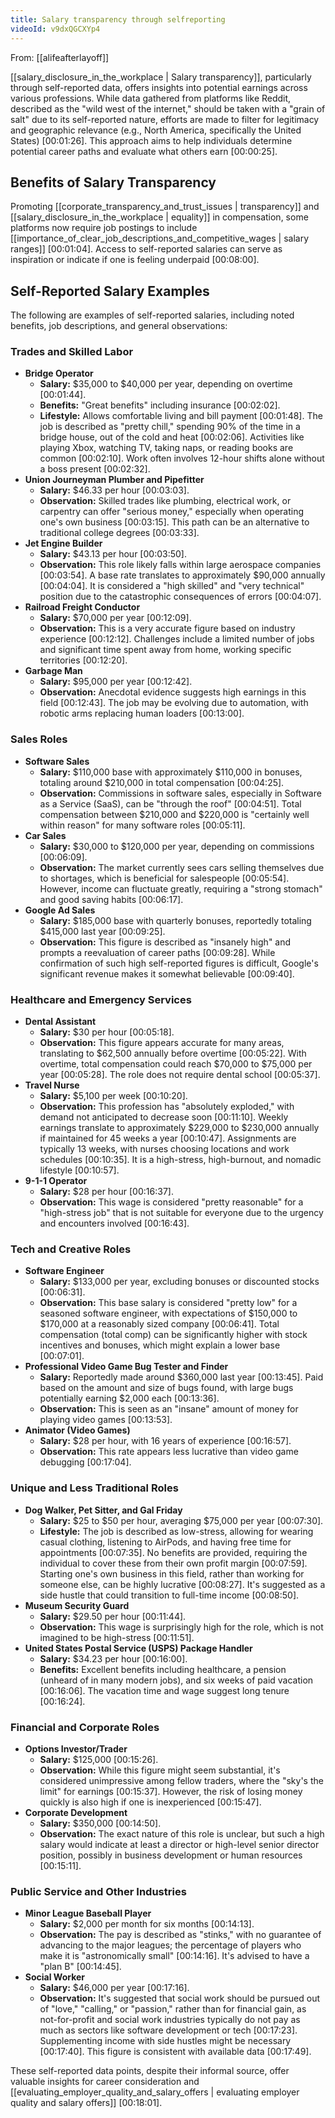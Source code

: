 ```yaml
---
title: Salary transparency through selfreporting
videoId: v9dxQGCXYp4
---
```


From: [[alifeafterlayoff]] <br/> 

[[salary_disclosure_in_the_workplace | Salary transparency]], particularly through self-reported data, offers insights into potential earnings across various professions. While data gathered from platforms like Reddit, described as the "wild west of the internet," should be taken with a "grain of salt" due to its self-reported nature, efforts are made to filter for legitimacy and geographic relevance (e.g., North America, specifically the United States) <a class="yt-timestamp" data-t="00:01:26">[00:01:26]</a>. This approach aims to help individuals determine potential career paths and evaluate what others earn <a class="yt-timestamp" data-t="00:00:25">[00:00:25]</a>.

## Benefits of Salary Transparency

Promoting [[corporate_transparency_and_trust_issues | transparency]] and [[salary_disclosure_in_the_workplace | equality]] in compensation, some platforms now require job postings to include [[importance_of_clear_job_descriptions_and_competitive_wages | salary ranges]] <a class="yt-timestamp" data-t="00:01:04">[00:01:04]</a>. Access to self-reported salaries can serve as inspiration or indicate if one is feeling underpaid <a class="yt-timestamp" data-t="00:08:00">[00:08:00]</a>.

## Self-Reported Salary Examples

The following are examples of self-reported salaries, including noted benefits, job descriptions, and general observations:

### Trades and Skilled Labor

*   **Bridge Operator**
    *   **Salary:** $35,000 to $40,000 per year, depending on overtime <a class="yt-timestamp" data-t="00:01:44">[00:01:44]</a>.
    *   **Benefits:** "Great benefits" including insurance <a class="yt-timestamp" data-t="00:02:02">[00:02:02]</a>.
    *   **Lifestyle:** Allows comfortable living and bill payment <a class="yt-timestamp" data-t="00:01:48">[00:01:48]</a>. The job is described as "pretty chill," spending 90% of the time in a bridge house, out of the cold and heat <a class="yt-timestamp" data-t="00:02:06">[00:02:06]</a>. Activities like playing Xbox, watching TV, taking naps, or reading books are common <a class="yt-timestamp" data-t="00:02:10">[00:02:10]</a>. Work often involves 12-hour shifts alone without a boss present <a class="yt-timestamp" data-t="00:02:32">[00:02:32]</a>.
*   **Union Journeyman Plumber and Pipefitter**
    *   **Salary:** $46.33 per hour <a class="yt-timestamp" data-t="00:03:03">[00:03:03]</a>.
    *   **Observation:** Skilled trades like plumbing, electrical work, or carpentry can offer "serious money," especially when operating one's own business <a class="yt-timestamp" data-t="00:03:15">[00:03:15]</a>. This path can be an alternative to traditional college degrees <a class="yt-timestamp" data-t="00:03:33">[00:03:33]</a>.
*   **Jet Engine Builder**
    *   **Salary:** $43.13 per hour <a class="yt-timestamp" data-t="00:03:50">[00:03:50]</a>.
    *   **Observation:** This role likely falls within large aerospace companies <a class="yt-timestamp" data-t="00:03:54">[00:03:54]</a>. A base rate translates to approximately $90,000 annually <a class="yt-timestamp" data-t="00:04:04">[00:04:04]</a>. It is considered a "high skilled" and "very technical" position due to the catastrophic consequences of errors <a class="yt-timestamp" data-t="00:04:07">[00:04:07]</a>.
*   **Railroad Freight Conductor**
    *   **Salary:** $70,000 per year <a class="yt-timestamp" data-t="00:12:09">[00:12:09]</a>.
    *   **Observation:** This is a very accurate figure based on industry experience <a class="yt-timestamp" data-t="00:12:12">[00:12:12]</a>. Challenges include a limited number of jobs and significant time spent away from home, working specific territories <a class="yt-timestamp" data-t="00:12:20">[00:12:20]</a>.
*   **Garbage Man**
    *   **Salary:** $95,000 per year <a class="yt-timestamp" data-t="00:12:42">[00:12:42]</a>.
    *   **Observation:** Anecdotal evidence suggests high earnings in this field <a class="yt-timestamp" data-t="00:12:43">[00:12:43]</a>. The job may be evolving due to automation, with robotic arms replacing human loaders <a class="yt-timestamp" data-t="00:13:00">[00:13:00]</a>.

### Sales Roles

*   **Software Sales**
    *   **Salary:** $110,000 base with approximately $110,000 in bonuses, totaling around $210,000 in total compensation <a class="yt-timestamp" data-t="00:04:25">[00:04:25]</a>.
    *   **Observation:** Commissions in software sales, especially in Software as a Service (SaaS), can be "through the roof" <a class="yt-timestamp" data-t="00:04:51">[00:04:51]</a>. Total compensation between $210,000 and $220,000 is "certainly well within reason" for many software roles <a class="yt-timestamp" data-t="00:05:11">[00:05:11]</a>.
*   **Car Sales**
    *   **Salary:** $30,000 to $120,000 per year, depending on commissions <a class="yt-timestamp" data-t="00:06:09">[00:06:09]</a>.
    *   **Observation:** The market currently sees cars selling themselves due to shortages, which is beneficial for salespeople <a class="yt-timestamp" data-t="00:05:54">[00:05:54]</a>. However, income can fluctuate greatly, requiring a "strong stomach" and good saving habits <a class="yt-timestamp" data-t="00:06:17">[00:06:17]</a>.
*   **Google Ad Sales**
    *   **Salary:** $185,000 base with quarterly bonuses, reportedly totaling $415,000 last year <a class="yt-timestamp" data-t="00:09:25">[00:09:25]</a>.
    *   **Observation:** This figure is described as "insanely high" and prompts a reevaluation of career paths <a class="yt-timestamp" data-t="00:09:28">[00:09:28]</a>. While confirmation of such high self-reported figures is difficult, Google's significant revenue makes it somewhat believable <a class="yt-timestamp" data-t="00:09:40">[00:09:40]</a>.

### Healthcare and Emergency Services

*   **Dental Assistant**
    *   **Salary:** $30 per hour <a class="yt-timestamp" data-t="00:05:18">[00:05:18]</a>.
    *   **Observation:** This figure appears accurate for many areas, translating to $62,500 annually before overtime <a class="yt-timestamp" data-t="00:05:22">[00:05:22]</a>. With overtime, total compensation could reach $70,000 to $75,000 per year <a class="yt-timestamp" data-t="00:05:28">[00:05:28]</a>. The role does not require dental school <a class="yt-timestamp" data-t="00:05:37">[00:05:37]</a>.
*   **Travel Nurse**
    *   **Salary:** $5,100 per week <a class="yt-timestamp" data-t="00:10:20">[00:10:20]</a>.
    *   **Observation:** This profession has "absolutely exploded," with demand not anticipated to decrease soon <a class="yt-timestamp" data-t="00:11:10">[00:11:10]</a>. Weekly earnings translate to approximately $229,000 to $230,000 annually if maintained for 45 weeks a year <a class="yt-timestamp" data-t="00:10:47">[00:10:47]</a>. Assignments are typically 13 weeks, with nurses choosing locations and work schedules <a class="yt-timestamp" data-t="00:10:35">[00:10:35]</a>. It is a high-stress, high-burnout, and nomadic lifestyle <a class="yt-timestamp" data-t="00:10:57">[00:10:57]</a>.
*   **9-1-1 Operator**
    *   **Salary:** $28 per hour <a class="yt-timestamp" data-t="00:16:37">[00:16:37]</a>.
    *   **Observation:** This wage is considered "pretty reasonable" for a "high-stress job" that is not suitable for everyone due to the urgency and encounters involved <a class="yt-timestamp" data-t="00:16:43">[00:16:43]</a>.

### Tech and Creative Roles

*   **Software Engineer**
    *   **Salary:** $133,000 per year, excluding bonuses or discounted stocks <a class="yt-timestamp" data-t="00:06:31">[00:06:31]</a>.
    *   **Observation:** This base salary is considered "pretty low" for a seasoned software engineer, with expectations of $150,000 to $170,000 at a reasonably sized company <a class="yt-timestamp" data-t="00:06:41">[00:06:41]</a>. Total compensation (total comp) can be significantly higher with stock incentives and bonuses, which might explain a lower base <a class="yt-timestamp" data-t="00:07:01">[00:07:01]</a>.
*   **Professional Video Game Bug Tester and Finder**
    *   **Salary:** Reportedly made around $360,000 last year <a class="yt-timestamp" data-t="00:13:45">[00:13:45]</a>. Paid based on the amount and size of bugs found, with large bugs potentially earning $2,000 each <a class="yt-timestamp" data-t="00:13:36">[00:13:36]</a>.
    *   **Observation:** This is seen as an "insane" amount of money for playing video games <a class="yt-timestamp" data-t="00:13:53">[00:13:53]</a>.
*   **Animator (Video Games)**
    *   **Salary:** $28 per hour, with 16 years of experience <a class="yt-timestamp" data-t="00:16:57">[00:16:57]</a>.
    *   **Observation:** This rate appears less lucrative than video game debugging <a class="yt-timestamp" data-t="00:17:04">[00:17:04]</a>.

### Unique and Less Traditional Roles

*   **Dog Walker, Pet Sitter, and Gal Friday**
    *   **Salary:** $25 to $50 per hour, averaging $75,000 per year <a class="yt-timestamp" data-t="00:07:30">[00:07:30]</a>.
    *   **Lifestyle:** The job is described as low-stress, allowing for wearing casual clothing, listening to AirPods, and having free time for appointments <a class="yt-timestamp" data-t="00:07:35">[00:07:35]</a>. No benefits are provided, requiring the individual to cover these from their own profit margin <a class="yt-timestamp" data-t="00:07:59">[00:07:59]</a>. Starting one's own business in this field, rather than working for someone else, can be highly lucrative <a class="yt-timestamp" data-t="00:08:27">[00:08:27]</a>. It's suggested as a side hustle that could transition to full-time income <a class="yt-timestamp" data-t="00:08:50">[00:08:50]</a>.
*   **Museum Security Guard**
    *   **Salary:** $29.50 per hour <a class="yt-timestamp" data-t="00:11:44">[00:11:44]</a>.
    *   **Observation:** This wage is surprisingly high for the role, which is not imagined to be high-stress <a class="yt-timestamp" data-t="00:11:51">[00:11:51]</a>.
*   **United States Postal Service (USPS) Package Handler**
    *   **Salary:** $34.23 per hour <a class="yt-timestamp" data-t="00:16:00">[00:16:00]</a>.
    *   **Benefits:** Excellent benefits including healthcare, a pension (unheard of in many modern jobs), and six weeks of paid vacation <a class="yt-timestamp" data-t="00:16:06">[00:16:06]</a>. The vacation time and wage suggest long tenure <a class="yt-timestamp" data-t="00:16:24">[00:16:24]</a>.

### Financial and Corporate Roles

*   **Options Investor/Trader**
    *   **Salary:** $125,000 <a class="yt-timestamp" data-t="00:15:26">[00:15:26]</a>.
    *   **Observation:** While this figure might seem substantial, it's considered unimpressive among fellow traders, where the "sky's the limit" for earnings <a class="yt-timestamp" data-t="00:15:37">[00:15:37]</a>. However, the risk of losing money quickly is also high if one is inexperienced <a class="yt-timestamp" data-t="00:15:47">[00:15:47]</a>.
*   **Corporate Development**
    *   **Salary:** $350,000 <a class="yt-timestamp" data-t="00:14:50">[00:14:50]</a>.
    *   **Observation:** The exact nature of this role is unclear, but such a high salary would indicate at least a director or high-level senior director position, possibly in business development or human resources <a class="yt-timestamp" data-t="00:15:11">[00:15:11]</a>.

### Public Service and Other Industries

*   **Minor League Baseball Player**
    *   **Salary:** $2,000 per month for six months <a class="yt-timestamp" data-t="00:14:13">[00:14:13]</a>.
    *   **Observation:** The pay is described as "stinks," with no guarantee of advancing to the major leagues; the percentage of players who make it is "astronomically small" <a class="yt-timestamp" data-t="00:14:16">[00:14:16]</a>. It's advised to have a "plan B" <a class="yt-timestamp" data-t="00:14:45">[00:14:45]</a>.
*   **Social Worker**
    *   **Salary:** $46,000 per year <a class="yt-timestamp" data-t="00:17:16">[00:17:16]</a>.
    *   **Observation:** It's suggested that social work should be pursued out of "love," "calling," or "passion," rather than for financial gain, as not-for-profit and social work industries typically do not pay as much as sectors like software development or tech <a class="yt-timestamp" data-t="00:17:23">[00:17:23]</a>. Supplementing income with side hustles might be necessary <a class="yt-timestamp" data-t="00:17:40">[00:17:40]</a>. This figure is consistent with available data <a class="yt-timestamp" data-t="00:17:49">[00:17:49]</a>.

These self-reported data points, despite their informal source, offer valuable insights for career consideration and [[evaluating_employer_quality_and_salary_offers | evaluating employer quality and salary offers]] <a class="yt-timestamp" data-t="00:18:01">[00:18:01]</a>.